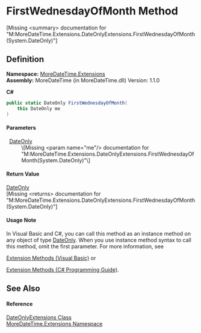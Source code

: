 # FirstWednesdayOfMonth Method


\[Missing &lt;summary&gt; documentation for "M:MoreDateTime.Extensions.DateOnlyExtensions.FirstWednesdayOfMonth(System.DateOnly)"\]



## Definition
**Namespace:** <a href="3139ad8c-443b-c9bf-71c7-2dc294c1d234">MoreDateTime.Extensions</a>  
**Assembly:** MoreDateTime (in MoreDateTime.dll) Version: 1.1.0

**C#**
``` C#
public static DateOnly FirstWednesdayOfMonth(
	this DateOnly me
)
```



#### Parameters
<dl><dt>  <a href="https://learn.microsoft.com/dotnet/api/system.dateonly" target="_blank" rel="noopener noreferrer">DateOnly</a></dt><dd>\[Missing &lt;param name="me"/&gt; documentation for "M:MoreDateTime.Extensions.DateOnlyExtensions.FirstWednesdayOfMonth(System.DateOnly)"\]</dd></dl>

#### Return Value
<a href="https://learn.microsoft.com/dotnet/api/system.dateonly" target="_blank" rel="noopener noreferrer">DateOnly</a>  
\[Missing &lt;returns&gt; documentation for "M:MoreDateTime.Extensions.DateOnlyExtensions.FirstWednesdayOfMonth(System.DateOnly)"\]

#### Usage Note
In Visual Basic and C#, you can call this method as an instance method on any object of type <a href="https://learn.microsoft.com/dotnet/api/system.dateonly" target="_blank" rel="noopener noreferrer">DateOnly</a>. When you use instance method syntax to call this method, omit the first parameter. For more information, see <a href="https://docs.microsoft.com/dotnet/visual-basic/programming-guide/language-features/procedures/extension-methods" target="_blank" rel="noopener noreferrer">

Extension Methods (Visual Basic)</a> or <a href="https://docs.microsoft.com/dotnet/csharp/programming-guide/classes-and-structs/extension-methods" target="_blank" rel="noopener noreferrer">

Extension Methods (C# Programming Guide)</a>.

## See Also


#### Reference
<a href="e6a725f0-b940-6a2e-d587-b2ba979ba75d">DateOnlyExtensions Class</a>  
<a href="3139ad8c-443b-c9bf-71c7-2dc294c1d234">MoreDateTime.Extensions Namespace</a>  
